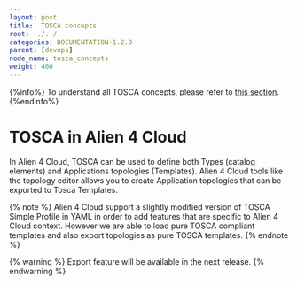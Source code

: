 ```yaml
---
layout: post
title:  TOSCA concepts
root: ../../
categories: DOCUMENTATION-1.2.0
parent: [devops]
node_name: tosca_concepts
weight: 400
---
```


{%info%}
To understand all TOSCA concepts, please refer to [this section](#/documentation/1.2.0/concepts/tosca.html).
{%endinfo%}

# TOSCA in Alien 4 Cloud

In Alien 4 Cloud, TOSCA can be used to define both Types (catalog elements) and Applications topologies (Templates). Alien 4 Cloud tools like the topology editor allows you to create Application topologies that can be exported to Tosca Templates.

{% note %}
Alien 4 Cloud support a slightly modified version of TOSCA Simple Profile in YAML in order to add features that are specific to Alien 4 Cloud context. However we are able to load pure TOSCA compliant templates and also export topologies as pure TOSCA templates.
{% endnote %}

{% warning %}
Export feature will be available in the next release.
{% endwarning %}
